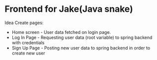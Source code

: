 # Frontend for Jake(Java snake)

Idea
  Create pages:
  - Home screen - User data fetched on login page.
  - Log In Page - Requesting user data (root variable) to spring backend with credentials
  - Sign Up Page - Posting new user data to spring backend in order to create new user

